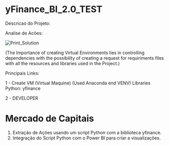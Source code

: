 # yFinance_BI_2.0_TEST

Descricao do Projeto:

Analise de Acões: 


![Print_Solution]([https://raw.githubusercontent.com/Mateus-Fleck/ChallengeDataEngineer/7d4892c84bea4a35099c37a19e15b8f9be31b7e9/Challenge/doc/db_northwind.png](https://github.com/Mateus-Fleck/yFinance_BI_2.0_TEST/blob/2bcea1f467e7fb8040049060178800c1d0c6b9d1/Dashboard%20Solution/Print_v2_SOLUTIONS.jpg))


(The Importance of creating Virtual Environments lies in controlling dependencies with the possibility of creating a request for requiriments files with all the resources and libraries used in the Project.)  


Principais Links:

1 - Create VM (Virtual Maquine) (Used Anaconda end VENV)  Libraries Python: yfinance  

2 - DEVELOPER

# Mercado de Capitais

1. Extração de Ações usando um script Python com a biblioteca yfinance.
2. Integração do Script Python com o Power BI para criar a visualizações.
